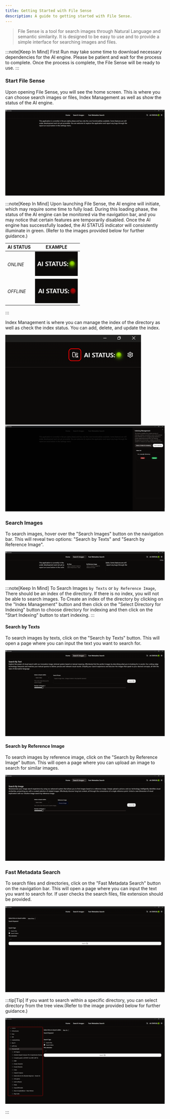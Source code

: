 ```yaml
---
title: Getting Started with File Sense
description: A guide to getting started with File Sense.
---
```


> File Sense is a tool for search images through Natural Language and semantic similarity. It is designed to be easy to use and to provide a simple interface for searching images and files.

:::note[Keep In Mind]
First Run may take some time to download necessary dependencies for the AI engine. Please be patient and wait for the process to complete. Once the process is complete, the File Sense will be ready to use.
:::

### Start File Sense

Upon opening File Sense, you will see the home screen. This is where you can choose search images or files, Index Management as well as show the status of the AI engine.

![Home Page](../../assets/HOME.png)

:::note[Keep In Mind]
Upon launching File Sense, the AI engine will initiate, which may require some time to fully load. During this loading phase, the status of the AI engine can be monitored via the navigation bar, and you may notice that certain features are temporarily disabled. Once the AI engine has successfully loaded, the AI STATUS indicator will consistently illuminate in green. (Refer to the images provided below for further guidance.)

| AI STATUS | EXAMPLE |
| --------- | ----- |
| *ONLINE*    | ![ONLINE](../../assets/ONLINE.png)      |
| *OFFLINE*   | ![OFFLINE](../../assets/OFFLINE.png)      |

:::

Index Management is where you can manage the index of the directory as well as check the index status. You can add, delete, and update the index.

![Index Management Button](../../assets/IMBA.png)
![Index Management View](../../assets/INDEX_MANAGEMENT.png)

### Search Images

To search images, hover over the "Search Images" button on the navigation bar. This will reveal two options: "Search by Texts" and "Search by Reference Image".

![Search Images Button](../../assets/SIB.png)

:::note[Keep In Mind]
To Search Images `by Texts` or `by Reference Image`, There should be an index of the directory. If there is no index, you will not be able to search images. To Create an index of the directory by clicking on the "Index Management" button and then click on the "Select Directory for Indexing" button to choose directory for indexing and then click on the "Start Indexing" button to start indexing.
:::

#### Search by Texts

To search images by texts, click on the "Search by Texts" button. This will open a page where you can input the text you want to search for.

![Search Images by Texts View](../../assets/SIBT.png)

#### Search by Reference Image

To search images by reference image, click on the "Search by Reference Image" button. This will open a page where you can upload an image to search for similar images.

![Search Images by Reference Image View](../../assets/SIBRI.png)

### Fast Metadata Search

To search files and directories, click on the "Fast Metadata Search" button on the navigation bar. This will open a page where you can input the text you want to search for. If user checks the search files, file extension should be provided.

![Fast Metadata Search View](../../assets/FMS.png)

:::tip[Tip]
If you want to search within a specific directory, you can select directory from the tree view.(Refer to the image provided below for further guidance.)

![Fast Metadata Search Tree View](../../assets/FMSTV.png)

:::
